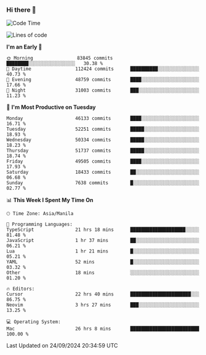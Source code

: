 ### Hi there 👋

<!--START_SECTION:waka-->
![Code Time](http://img.shields.io/badge/Code%20Time-5%2C587%20hrs%2050%20mins-blue)

![Lines of code](https://img.shields.io/badge/From%20Hello%20World%20I%27ve%20Written-120.8%20million%20lines%20of%20code-blue)

**I'm an Early 🐤** 

```text
🌞 Morning                83845 commits       ████████░░░░░░░░░░░░░░░░░   30.38 % 
🌆 Daytime                112424 commits      ██████████░░░░░░░░░░░░░░░   40.73 % 
🌃 Evening                48759 commits       ████░░░░░░░░░░░░░░░░░░░░░   17.66 % 
🌙 Night                  31003 commits       ███░░░░░░░░░░░░░░░░░░░░░░   11.23 % 
```
📅 **I'm Most Productive on Tuesday** 

```text
Monday                   46133 commits       ████░░░░░░░░░░░░░░░░░░░░░   16.71 % 
Tuesday                  52251 commits       █████░░░░░░░░░░░░░░░░░░░░   18.93 % 
Wednesday                50334 commits       █████░░░░░░░░░░░░░░░░░░░░   18.23 % 
Thursday                 51737 commits       █████░░░░░░░░░░░░░░░░░░░░   18.74 % 
Friday                   49505 commits       ████░░░░░░░░░░░░░░░░░░░░░   17.93 % 
Saturday                 18433 commits       ██░░░░░░░░░░░░░░░░░░░░░░░   06.68 % 
Sunday                   7638 commits        █░░░░░░░░░░░░░░░░░░░░░░░░   02.77 % 
```


📊 **This Week I Spent My Time On** 

```text
🕑︎ Time Zone: Asia/Manila

💬 Programming Languages: 
TypeScript               21 hrs 18 mins      ████████████████████░░░░░   81.48 % 
JavaScript               1 hr 37 mins        ██░░░░░░░░░░░░░░░░░░░░░░░   06.21 % 
Lua                      1 hr 21 mins        █░░░░░░░░░░░░░░░░░░░░░░░░   05.21 % 
YAML                     52 mins             █░░░░░░░░░░░░░░░░░░░░░░░░   03.32 % 
Other                    18 mins             ░░░░░░░░░░░░░░░░░░░░░░░░░   01.20 % 

🔥 Editors: 
Cursor                   22 hrs 40 mins      ██████████████████████░░░   86.75 % 
Neovim                   3 hrs 27 mins       ███░░░░░░░░░░░░░░░░░░░░░░   13.25 % 

💻 Operating System: 
Mac                      26 hrs 8 mins       █████████████████████████   100.00 % 
```


 Last Updated on 24/09/2024 20:34:59 UTC
<!--END_SECTION:waka-->


<!--
**rad182/rad182** is a ✨ _special_ ✨ repository because its `README.md` (this file) appears on your GitHub profile.

Here are some ideas to get you started:

- 🔭 I’m currently working on ...
- 🌱 I’m currently learning ...
- 👯 I’m looking to collaborate on ...
- 🤔 I’m looking for help with ...
- 💬 Ask me about ...
- 📫 How to reach me: ...
- 😄 Pronouns: ...
- ⚡ Fun fact: ...
-->
